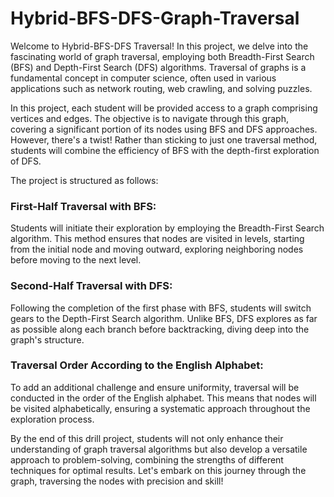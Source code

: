 # Hybrid-BFS-DFS-Graph-Traversal

Welcome to Hybrid-BFS-DFS Traversal! In this project, we delve into the fascinating world of graph traversal, employing both Breadth-First Search (BFS) and Depth-First Search (DFS) algorithms. Traversal of graphs is a fundamental concept in computer science, often used in various applications such as network routing, web crawling, and solving puzzles.

In this project, each student will be provided access to a graph comprising vertices and edges. The objective is to navigate through this graph, covering a significant portion of its nodes using BFS and DFS approaches. However, there's a twist! Rather than sticking to just one traversal method, students will combine the efficiency of BFS with the depth-first exploration of DFS.

The project is structured as follows:

### First-Half Traversal with BFS: 
Students will initiate their exploration by employing the Breadth-First Search algorithm. This method ensures that nodes are visited in levels, starting from the initial node and moving outward, exploring neighboring nodes before moving to the next level.

### Second-Half Traversal with DFS: 
Following the completion of the first phase with BFS, students will switch gears to the Depth-First Search algorithm. Unlike BFS, DFS explores as far as possible along each branch before backtracking, diving deep into the graph's structure.

### Traversal Order According to the English Alphabet: 
To add an additional challenge and ensure uniformity, traversal will be conducted in the order of the English alphabet. This means that nodes will be visited alphabetically, ensuring a systematic approach throughout the exploration process.

By the end of this drill project, students will not only enhance their understanding of graph traversal algorithms but also develop a versatile approach to problem-solving, combining the strengths of different techniques for optimal results. Let's embark on this journey through the graph, traversing the nodes with precision and skill!
